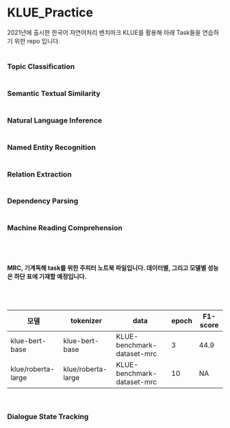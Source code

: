 # KLUE_Practice

2021년에 출시한 한국어 자연어처리 벤치마크 KLUE를 활용해 아래 Task들을 연습하기 위한 repo 입니다.<br><br>
<h3>Topic Classification<br><br></h3>
<h3>Semantic Textual Similarity<br><br></h3>
<h3>Natural Language Inference<br><br></h3>
<h3>Named Entity Recognition<br><br></h3>
<h3>Relation Extraction<br><br></h3>
<h3>Dependency Parsing<br><br></h3>
<h3>Machine Reading Comprehension<br><br></h3>
<br>

<h4>MRC, 기계독해 task를 위한 주피터 노트북 파일입니다. 데이터별, 그리고 모델별 성능은 하단 표에 기재할 예정입니다.</h4><br><br>


|모델|tokenizer|data|epoch|F1-score|
|------|---|---|---|---|
|klue-bert-base|klue-bert-base|KLUE-benchmark-dataset-mrc|3|44.9|
|klue/roberta-large|klue/roberta-large|KLUE-benchmark-dataset-mrc|10|NA|


<br>
<h3>Dialogue State Tracking<br><br></h3>
